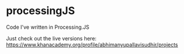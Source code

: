# processingJS
Code I've written in Processing.JS

Just check out the live versions here: https://www.khanacademy.org/profile/abhimanyupallavisudhir/projects
